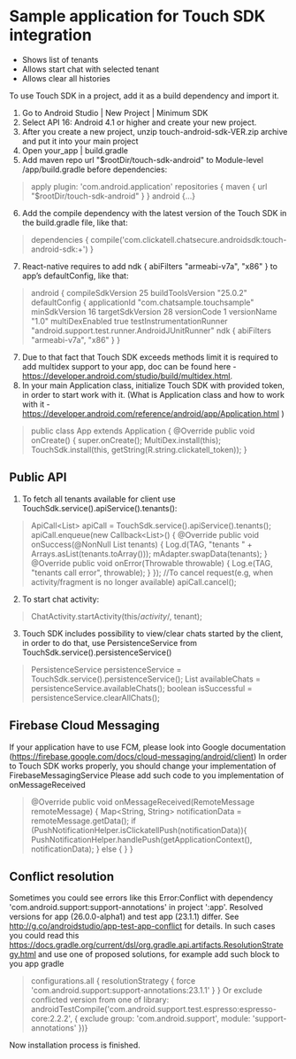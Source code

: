 # Sample application for Touch SDK integration

* Shows list of tenants
* Allows start chat with selected tenant
* Allows clear all histories

To use Touch SDK in a project, add it as a build dependency and import it.
1. Go to Android Studio | New Project | Minimum SDK
2. Select API 16: Android 4.1 or higher and create your new project.
3. After you create a new project, unzip touch-android-sdk-VER.zip archive and put it into your main project
4. Open your_app | build.gradle
5. Add maven repo url "$rootDir/touch-sdk-android" to Module-level /app/build.gradle before dependencies:
> apply plugin: 'com.android.application'
> repositories {
>   maven { url "$rootDir/touch-sdk-android" }
> }
> android {...}
6. Add the compile dependency with the latest version of the Touch SDK in the build.gradle file, like that:
> dependencies {
>   compile('com.clickatell.chatsecure.androidsdk:touch-android-sdk:+')
> }
7. React-native requires to add ndk { abiFilters "armeabi-v7a", "x86" } to app’s defaultConfig, like that:
> android {
>   compileSdkVersion 25
>   buildToolsVersion "25.0.2"
>   defaultConfig {
>       applicationId "com.chatsample.touchsample"
>       minSdkVersion 16
>       targetSdkVersion 28
>       versionCode 1
>       versionName "1.0"
>       multiDexEnabled true
>       testInstrumentationRunner "android.support.test.runner.AndroidJUnitRunner"
>       ndk {
>           abiFilters "armeabi-v7a", "x86"
>       }
>   }
7. Due to that fact that Touch SDK exceeds methods limit it is required to add multidex support to your app, doc can be found here - https://developer.android.com/studio/build/multidex.html.
8. In your main Application class, initialize Touch SDK with provided token, in order to start work with it. (What is Application class and how to work with it - https://developer.android.com/reference/android/app/Application.html )
> public class App extends Application {
>   @Override
>   public void onCreate() {
>       super.onCreate();
>       MultiDex.install(this);
> TouchSdk.install(this, getString(R.string.clickatell_token));
>   }

## Public API

1. To fetch all tenants available for client use TouchSdk.service().apiService().tenants():
> ApiCall<List<Tenant>> apiCall = TouchSdk.service().apiService().tenants();
> apiCall.enqueue(new Callback<List<Tenant>>() {
>   @Override
>   public void onSuccess(@NonNull List<Tenant> tenants) {
>       Log.d(TAG, "tenants " + Arrays.asList(tenants.toArray()));
>       mAdapter.swapData(tenants);
>   }
>   @Override
>   public void onError(Throwable throwable) {
>       Log.e(TAG, "tenants call error", throwable);
>   }
> });
> //To cancel request(e.g, when activity/fragment is no longer available)
> apiCall.cancel();
2. To start chat activity:
> ChatActivity.startActivity(this/*activity*/, tenant);
3. Touch SDK includes possibility to view/clear chats started by the client, in order to do
that, use PersistenceService from TouchSdk.service().persistenceService()
> PersistenceService persistenceService = TouchSdk.service().persistenceService();
> List<ChatModel> availableChats = persistenceService.availableChats();
> boolean isSuccessful = persistenceService.clearAllChats();

## Firebase Cloud Messaging

If your application have to use FCM, please look into Google documentation (https://firebase.google.com/docs/cloud-messaging/android/client)
In order to Touch SDK works properly, you should change your implementation of FirebaseMessagingService
Please add such code to you implementation of onMessageReceived
> @Override
> public void onMessageReceived(RemoteMessage remoteMessage) {
>   Map<String, String> notificationData = remoteMessage.getData();
>   if (PushNotificationHelper.isClickatellPush(notificationData)){
>       PushNotificationHelper.handlePush(getApplicationContext(), notificationData);
>   } else {
>       <Your code here>
>   }
> }

## Conflict resolution

Sometimes you could see errors like this
Error:Conflict with dependency 'com.android.support:support-annotations' in project ':app'. Resolved versions for app (26.0.0-alpha1) and test app (23.1.1) differ. See http://g.co/androidstudio/app-test-app-conflict for details.
In such cases you could read this https://docs.gradle.org/current/dsl/org.gradle.api.artifacts.ResolutionStrategy.html
and use one of proposed solutions, for example add such block to you app gradle
> configurations.all {
>   resolutionStrategy {
>       force 'com.android.support:support-annotations:23.1.1'
>   }
> }
Or exclude conflicted version from one of library:
> androidTestCompile('com.android.support.test.espresso:espresso-core:2.2.2', {
>   exclude group: 'com.android.support', module: 'support-annotations'
> })}

Now installation process is finished.
